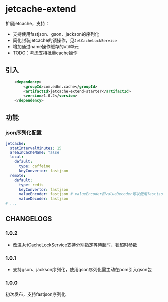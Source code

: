 # jetcache-extend

扩展jetcache，支持：
* 支持使用fastjson、gson、jackson的序列化
* 简化封装jetcache的锁操作，见`JetCacheLockService`
* 增加通过name操作缓存的util单元
* TODO：考虑支持批量cache操作

## 引入
```xml
    <dependency>
        <groupId>com.edhn.cache</groupId>
        <artifactId>jetcache-extend-starter</artifactId>
        <version>1.0.2</version>
    </dependency>
```

## 功能

### json序列化配置

```yml
jetcache:
  statIntervalMinutes: 15
  areaInCacheName: false
  local:
    default:
      type: caffeine
      keyConvertor: fastjson
  remote:
    default:
      type: redis
      keyConvertor: fastjson
      valueEncoder: fastjson # valueEncoder和valueDecoder可以使用fastjson
      valueDecoder: fastjson
# ...
```

## CHANGELOGS
### 1.0.2
* 改进JetCacheLockService支持分别指定等待超时、锁超时参数
### 1.0.1
* 支持gson、jackson序列化，使用gson序列化需主动在pom引入gson包
### 1.0.0
初次发布，支持fastjson序列化